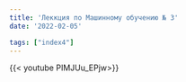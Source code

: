 ```yaml
---
title: 'Леккция по Машинному обучению № 3'
date: '2022-02-05'

tags: ["index4"]
---
```



{{< youtube PIMJUu_EPjw>}}<br>



<!--more-->

